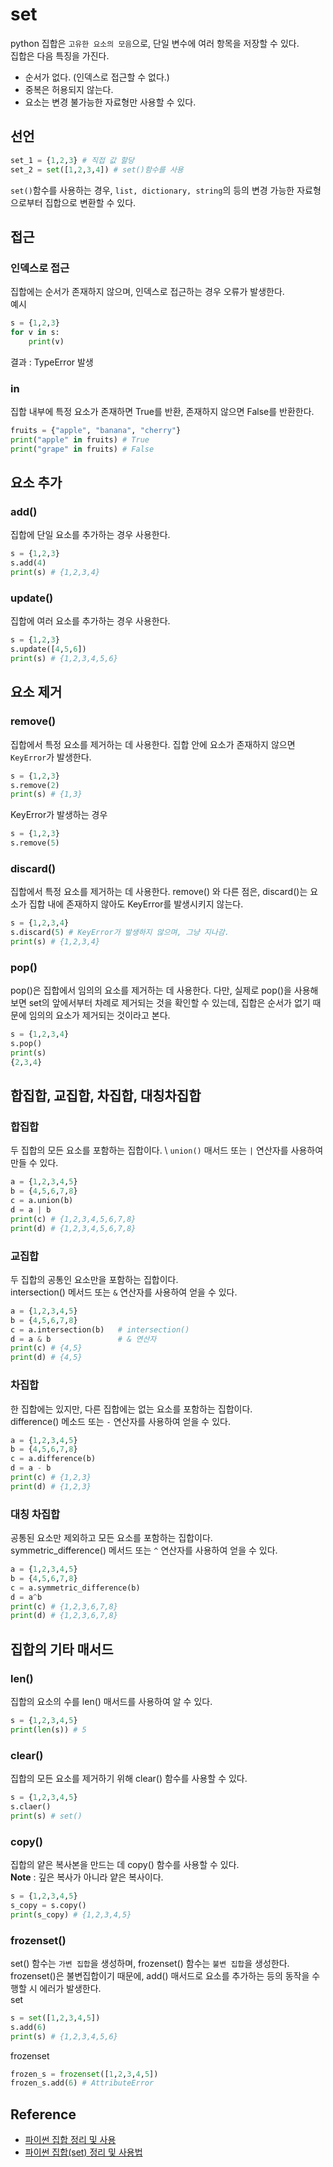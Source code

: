 # set
python 집합은 `고유한 요소의 모음`으로, 단일 변수에 여러 항목을 저장할 수 있다.\
집합은 다음 특징을 가진다.
* 순서가 없다. (인덱스로 접근할 수 없다.)
* 중복은 허용되지 않는다.
* 요소는 변경 불가능한 자료형만 사용할 수 있다.

## 선언
```py
set_1 = {1,2,3} # 직접 값 할당
set_2 = set([1,2,3,4]) # set()함수를 사용
```
`set()`함수를 사용하는 경우, `list, dictionary, string`의 등의 변경 가능한 자료형으로부터 집합으로 변환할 수 있다.

## 접근
### 인덱스로 접근
집합에는 순서가 존재하지 않으며, 인덱스로 접근하는 경우 오류가 발생한다. \
예시
```py
s = {1,2,3}
for v in s:
    print(v)
```
결과 : TypeError 발생

### in
집합 내부에 특정 요소가 존재하면 True를 반환, 존재하지 않으면 False를 반환한다.
```py
fruits = {"apple", "banana", "cherry"}
print("apple" in fruits) # True
print("grape" in fruits) # False
```

## 요소 추가
### add()
집합에 단일 요소를 추가하는 경우 사용한다.
```py
s = {1,2,3}
s.add(4)
print(s) # {1,2,3,4}
```

### update()
집합에 여러 요소를 추가하는 경우 사용한다.
```py
s = {1,2,3}
s.update([4,5,6])
print(s) # {1,2,3,4,5,6}
```

## 요소 제거
### remove()
집합에서 특정 요소를 제거하는 데 사용한다. 집합 안에 요소가 존재하지 않으면 `KeyError`가 발생한다.
```py
s = {1,2,3}
s.remove(2)
print(s) # {1,3}
```
KeyError가 발생하는 경우
```py
s = {1,2,3}
s.remove(5)
```
### discard()
집합에서 특정 요소를 제거하는 데 사용한다. remove() 와 다른 점은, discard()는 요소가 집합 내에 존재하지 않아도 KeyError를 발생시키지 않는다.
```py
s = {1,2,3,4}
s.discard(5) # KeyError가 발생하지 않으며, 그냥 지나감.
print(s) # {1,2,3,4}
```

### pop()
pop()은 집합에서 임의의 요소를 제거하는 데 사용한다. 다만, 실제로 pop()을 사용해보면 set의 앞에서부터 차례로 제거되는 것을 확인할 수 있는데, 집합은 순서가 없기 때문에 임의의 요소가 제거되는 것이라고 본다.
```py
s = {1,2,3,4}
s.pop()
print(s)
{2,3,4}
```
## 합집합, 교집합, 차집합, 대칭차집합
### 합집합
두 집합의 모든 요소를 포함하는 집합이다. \ 
`union()` 매서드 또는 `|` 연산자를 사용하여 만들 수 있다.
```py
a = {1,2,3,4,5}
b = {4,5,6,7,8}
c = a.union(b)
d = a | b
print(c) # {1,2,3,4,5,6,7,8}
print(d) # {1,2,3,4,5,6,7,8}
```

### 교집합
두 집합의 공통인 요소만을 포함하는 집합이다.\
intersection() 메서드 또는 `&` 연산자를 사용하여 얻을 수 있다.
```py
a = {1,2,3,4,5}
b = {4,5,6,7,8}
c = a.intersection(b)   # intersection()
d = a & b               # & 연산자
print(c) # {4,5}
print(d) # {4,5}
```

### 차집합
한 집합에는 있지만, 다른 집합에는 없는 요소를 포함하는 집합이다. \
difference() 메소드 또는 `-` 연산자를 사용하여 얻을 수 있다.
```py
a = {1,2,3,4,5}
b = {4,5,6,7,8}
c = a.difference(b)
d = a - b
print(c) # {1,2,3}
print(d) # {1,2,3}
```

### 대칭 차집합
공통된 요소만 제외하고 모든 요소를 포함하는 집합이다. \
symmetric_difference() 메서드 또는 `^` 연산자를 사용하여 얻을 수 있다.
```py
a = {1,2,3,4,5}
b = {4,5,6,7,8}
c = a.symmetric_difference(b)
d = a^b
print(c) # {1,2,3,6,7,8}
print(d) # {1,2,3,6,7,8}
```

## 집합의 기타 매서드
### len()
집합의 요소의 수를 len() 매서드를 사용하여 알 수 있다.
```py
s = {1,2,3,4,5}
print(len(s)) # 5
```

### clear()
집합의 모든 요소를 제거하기 위해 clear() 함수를 사용할 수 있다.
```py
s = {1,2,3,4,5}
s.claer()
print(s) # set()
```

### copy()
집합의 얕은 복사본을 만드는 데 copy() 함수를 사용할 수 있다. \
**Note** : 깊은 복사가 아니라 얕은 복사이다.
```py
s = {1,2,3,4,5}
s_copy = s.copy()
print(s_copy) # {1,2,3,4,5}
```

### frozenset()
set() 함수는 `가변 집합`을 생성하며, frozenset() 함수는 `불변 집합`을 생성한다. frozenset()은 불변집합이기 때문에, add() 매서드로 요소를 추가하는 등의 동작을 수행할 시 에러가 발생한다. \
set
```py
s = set([1,2,3,4,5])
s.add(6)
print(s) # {1,2,3,4,5,6}
```
frozenset
```py
frozen_s = frozenset([1,2,3,4,5])
frozen_s.add(6) # AttributeError
```







## Reference
* [파이썬 집합 정리 및 사용](https://ctkim.tistory.com/entry/Python-%EC%9E%85%EB%AC%B8-%EA%B0%95%EC%A2%8C-12-%ED%8C%8C%EC%9D%B4%EC%8D%AC-%EC%A7%91%ED%95%A9Set-%EC%A0%95%EB%A6%AC-%EB%B0%8F-%EC%82%AC%EC%9A%A9%EB%B2%95)
* [파이썬 집합(set) 정리 및 사용법](https://ctkim.tistory.com/entry/Python-%EC%9E%85%EB%AC%B8-%EA%B0%95%EC%A2%8C-12-%ED%8C%8C%EC%9D%B4%EC%8D%AC-%EC%A7%91%ED%95%A9Set-%EC%A0%95%EB%A6%AC-%EB%B0%8F-%EC%82%AC%EC%9A%A9%EB%B2%95)